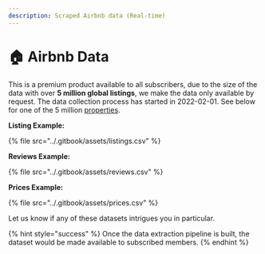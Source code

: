 ```yaml
---
description: Scraped Airbnb data (Real-time)
---
```


# 🏠 Airbnb Data

This is a premium product available to all subscribers, due to the size of the data with over **5 million global listings**, we make the data only available by request. The data collection process has started in 2022-02-01. See below for one of the 5 million [properties](https://www.airbnb.com/rooms/58506).&#x20;



**Listing Example:**

{% file src="../.gitbook/assets/listings.csv" %}

**Reviews Example:**

{% file src="../.gitbook/assets/reviews.csv" %}

**Prices Example:**

{% file src="../.gitbook/assets/prices.csv" %}

Let us know if any of these datasets intrigues you in particular.&#x20;

{% hint style="success" %}
Once the data extraction pipeline is built, the dataset would be made available to subscribed members.
{% endhint %}
